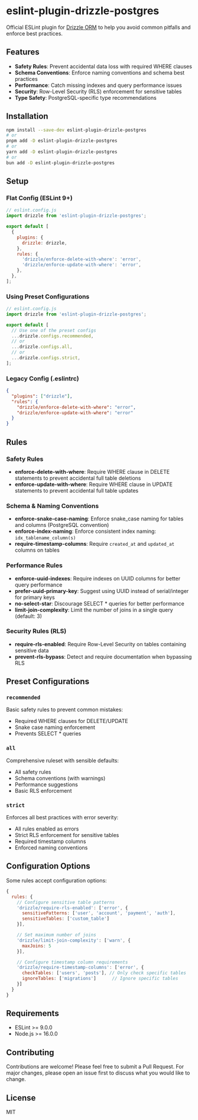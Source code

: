 # eslint-plugin-drizzle-postgres

Official ESLint plugin for [Drizzle ORM](https://orm.drizzle.team/) to help you avoid common pitfalls and enforce best practices.

## Features

- **Safety Rules**: Prevent accidental data loss with required WHERE clauses
- **Schema Conventions**: Enforce naming conventions and schema best practices
- **Performance**: Catch missing indexes and query performance issues
- **Security**: Row-Level Security (RLS) enforcement for sensitive tables
- **Type Safety**: PostgreSQL-specific type recommendations

## Installation

```bash
npm install --save-dev eslint-plugin-drizzle-postgres
# or
pnpm add -D eslint-plugin-drizzle-postgres
# or
yarn add -D eslint-plugin-drizzle-postgres
# or
bun add -D eslint-plugin-drizzle-postgres
```

## Setup

### Flat Config (ESLint 9+)

```js
// eslint.config.js
import drizzle from 'eslint-plugin-drizzle-postgres';

export default [
  {
    plugins: {
      drizzle: drizzle,
    },
    rules: {
      'drizzle/enforce-delete-with-where': 'error',
      'drizzle/enforce-update-with-where': 'error',
    },
  },
];
```

### Using Preset Configurations

```js
// eslint.config.js
import drizzle from 'eslint-plugin-drizzle-postgres';

export default [
  // Use one of the preset configs
  ...drizzle.configs.recommended,
  // or
  ...drizzle.configs.all,
  // or
  ...drizzle.configs.strict,
];
```

### Legacy Config (.eslintrc)

```json
{
  "plugins": ["drizzle"],
  "rules": {
    "drizzle/enforce-delete-with-where": "error",
    "drizzle/enforce-update-with-where": "error"
  }
}
```

## Rules

### Safety Rules

- **enforce-delete-with-where**: Require WHERE clause in DELETE statements to prevent accidental full table deletions
- **enforce-update-with-where**: Require WHERE clause in UPDATE statements to prevent accidental full table updates

### Schema & Naming Conventions

- **enforce-snake-case-naming**: Enforce snake_case naming for tables and columns (PostgreSQL convention)
- **enforce-index-naming**: Enforce consistent index naming: `idx_tablename_column(s)`
- **require-timestamp-columns**: Require `created_at` and `updated_at` columns on tables

### Performance Rules

- **enforce-uuid-indexes**: Require indexes on UUID columns for better query performance
- **prefer-uuid-primary-key**: Suggest using UUID instead of serial/integer for primary keys
- **no-select-star**: Discourage SELECT * queries for better performance
- **limit-join-complexity**: Limit the number of joins in a single query (default: 3)

### Security Rules (RLS)

- **require-rls-enabled**: Require Row-Level Security on tables containing sensitive data
- **prevent-rls-bypass**: Detect and require documentation when bypassing RLS

## Preset Configurations

### `recommended`

Basic safety rules to prevent common mistakes:
- Required WHERE clauses for DELETE/UPDATE
- Snake case naming enforcement
- Prevents SELECT * queries

### `all`

Comprehensive ruleset with sensible defaults:
- All safety rules
- Schema conventions (with warnings)
- Performance suggestions
- Basic RLS enforcement

### `strict`

Enforces all best practices with error severity:
- All rules enabled as errors
- Strict RLS enforcement for sensitive tables
- Required timestamp columns
- Enforced naming conventions

## Configuration Options

Some rules accept configuration options:

```js
{
  rules: {
    // Configure sensitive table patterns
    'drizzle/require-rls-enabled': ['error', {
      sensitivePatterns: ['user', 'account', 'payment', 'auth'],
      sensitiveTables: ['custom_table']
    }],

    // Set maximum number of joins
    'drizzle/limit-join-complexity': ['warn', {
      maxJoins: 5
    }],

    // Configure timestamp column requirements
    'drizzle/require-timestamp-columns': ['error', {
      checkTables: ['users', 'posts'], // Only check specific tables
      ignoreTables: ['migrations']      // Ignore specific tables
    }]
  }
}
```

## Requirements

- ESLint >= 9.0.0
- Node.js >= 16.0.0

## Contributing

Contributions are welcome! Please feel free to submit a Pull Request. For major changes, please open an issue first to discuss what you would like to change.

## License

MIT